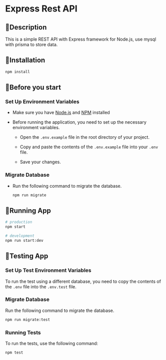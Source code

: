 # Express Rest API

## 📖Description

This is a simple REST API with Express framework for Node.js, use mysql with prisma to store data.

## 🚀Installation
  ```bash
  npm install
  ```

## 📝Before you start

### Set Up Environment Variables

- Make sure you have [Node.js](https://nodejs.org) and [NPM](https://www.npmjs.com/) installed

- Before running the application, you need to set up the necessary environment variables.

   - Open the `.env.example` file in the root directory of your project.

   - Copy and paste the contents of the `.env.example` file into your `.env` file.

   - Save your changes.

### Migrate Database

- Run the following command to migrate the database.

  ```bash
  npm run migrate
  ```

## 🔭Running App
  ```bash
  # production
  npm start

  # development
  npm run start:dev
  ```

## 🚅Testing App

### Set Up Test Environment Variables

To run the test using a different database, you need to copy the contents of the `.env` file into the `.env.test` file.

### Migrate Database

Run the following command to migrate the database.

  ```bash
  npm run migrate:test
  ```

### Running Tests

To run the tests, use the following command:
  ```bash
  npm test
  ```
